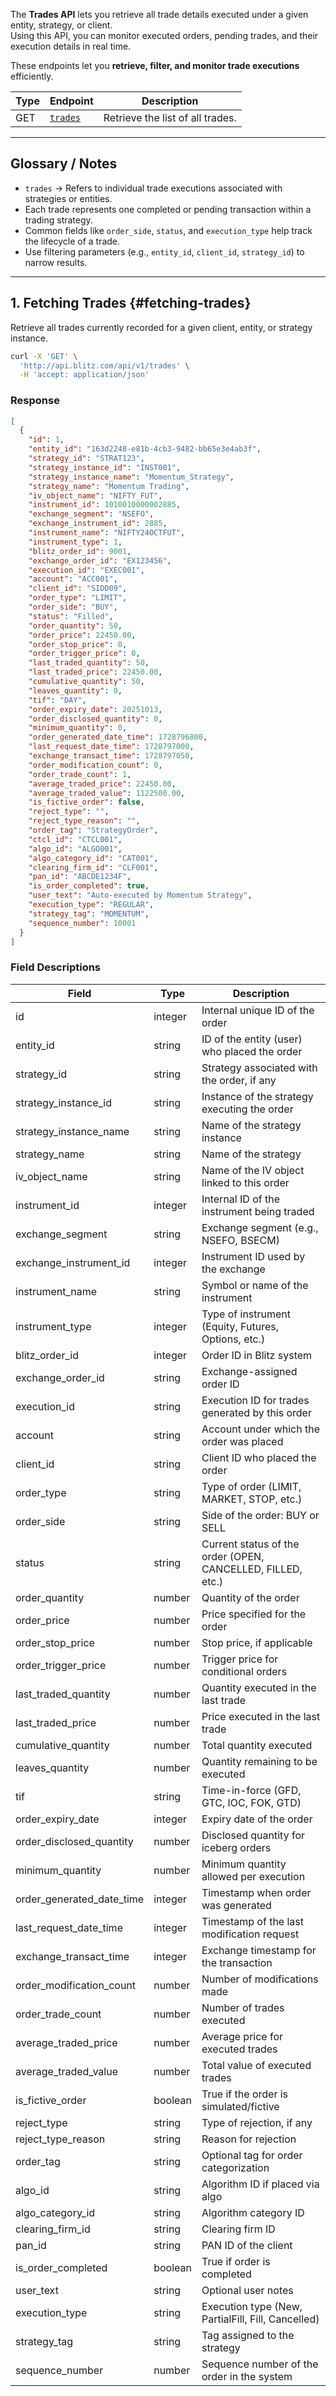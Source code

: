The **Trades API** lets you retrieve all trade details executed under a given entity, strategy, or client.  
Using this API, you can monitor executed orders, pending trades, and their execution details in real time.

These endpoints let you **retrieve, filter, and monitor trade executions** efficiently.

| **Type** | **Endpoint** | **Description** |
|-----------|--------------|----------------|
| GET | [`trades`](#fetching-trades) | Retrieve the list of all trades. |

---

## **Glossary / Notes**

- `trades` → Refers to individual trade executions associated with strategies or entities.  
- Each trade represents one completed or pending transaction within a trading strategy.  
- Common fields like `order_side`, `status`, and `execution_type` help track the lifecycle of a trade.  
- Use filtering parameters (e.g., `entity_id`, `client_id`, `strategy_id`) to narrow results.

---

## **1. Fetching Trades** {#fetching-trades}

Retrieve all trades currently recorded for a given client, entity, or strategy instance.

```bash
curl -X 'GET' \
  'http://api.blitz.com/api/v1/trades' \
  -H 'accept: application/json'
```

### Response
```json
[
  {
    "id": 1,
    "entity_id": "163d2248-e81b-4cb3-9482-bb65e3e4ab3f",
    "strategy_id": "STRAT123",
    "strategy_instance_id": "INST001",
    "strategy_instance_name": "Momentum_Strategy",
    "strategy_name": "Momentum Trading",
    "iv_object_name": "NIFTY_FUT",
    "instrument_id": 1010010000002885,
    "exchange_segment": "NSEFO",
    "exchange_instrument_id": 2885,
    "instrument_name": "NIFTY24OCTFUT",
    "instrument_type": 1,
    "blitz_order_id": 9001,
    "exchange_order_id": "EX123456",
    "execution_id": "EXEC001",
    "account": "ACC001",
    "client_id": "SIDD09",
    "order_type": "LIMIT",
    "order_side": "BUY",
    "status": "Filled",
    "order_quantity": 50,
    "order_price": 22450.00,
    "order_stop_price": 0,
    "order_trigger_price": 0,
    "last_traded_quantity": 50,
    "last_traded_price": 22450.00,
    "cumulative_quantity": 50,
    "leaves_quantity": 0,
    "tif": "DAY",
    "order_expiry_date": 20251013,
    "order_disclosed_quantity": 0,
    "minimum_quantity": 0,
    "order_generated_date_time": 1728796800,
    "last_request_date_time": 1728797000,
    "exchange_transact_time": 1728797050,
    "order_modification_count": 0,
    "order_trade_count": 1,
    "average_traded_price": 22450.00,
    "average_traded_value": 1122500.00,
    "is_fictive_order": false,
    "reject_type": "",
    "reject_type_reason": "",
    "order_tag": "StrategyOrder",
    "ctcl_id": "CTCL001",
    "algo_id": "ALGO001",
    "algo_category_id": "CAT001",
    "clearing_firm_id": "CLF001",
    "pan_id": "ABCDE1234F",
    "is_order_completed": true,
    "user_text": "Auto-executed by Momentum Strategy",
    "execution_type": "REGULAR",
    "strategy_tag": "MOMENTUM",
    "sequence_number": 10001
  }
]
```

### Field Descriptions

| Field | Type | Description |
|-------|------|------------|
| id | integer | Internal unique ID of the order |
| entity_id | string | ID of the entity (user) who placed the order |
| strategy_id | string | Strategy associated with the order, if any |
| strategy_instance_id | string | Instance of the strategy executing the order |
| strategy_instance_name | string | Name of the strategy instance |
| strategy_name | string | Name of the strategy |
| iv_object_name | string | Name of the IV object linked to this order |
| instrument_id | integer | Internal ID of the instrument being traded |
| exchange_segment | string | Exchange segment (e.g., NSEFO, BSECM) |
| exchange_instrument_id | integer | Instrument ID used by the exchange |
| instrument_name | string | Symbol or name of the instrument |
| instrument_type | integer | Type of instrument (Equity, Futures, Options, etc.) |
| blitz_order_id | integer | Order ID in Blitz system |
| exchange_order_id | string | Exchange-assigned order ID |
| execution_id | string | Execution ID for trades generated by this order |
| account | string | Account under which the order was placed |
| client_id | string | Client ID who placed the order |
| order_type | string | Type of order (LIMIT, MARKET, STOP, etc.) |
| order_side | string | Side of the order: BUY or SELL |
| status | string | Current status of the order (OPEN, CANCELLED, FILLED, etc.) |
| order_quantity | number | Quantity of the order |
| order_price | number | Price specified for the order |
| order_stop_price | number | Stop price, if applicable |
| order_trigger_price | number | Trigger price for conditional orders |
| last_traded_quantity | number | Quantity executed in the last trade |
| last_traded_price | number | Price executed in the last trade |
| cumulative_quantity | number | Total quantity executed |
| leaves_quantity | number | Quantity remaining to be executed |
| tif | string | Time-in-force (GFD, GTC, IOC, FOK, GTD) |
| order_expiry_date | integer | Expiry date of the order |
| order_disclosed_quantity | number | Disclosed quantity for iceberg orders |
| minimum_quantity | number | Minimum quantity allowed per execution |
| order_generated_date_time | integer | Timestamp when order was generated |
| last_request_date_time | integer | Timestamp of the last modification request |
| exchange_transact_time | integer | Exchange timestamp for the transaction |
| order_modification_count | number | Number of modifications made |
| order_trade_count | number | Number of trades executed |
| average_traded_price | number | Average price for executed trades |
| average_traded_value | number | Total value of executed trades |
| is_fictive_order | boolean | True if the order is simulated/fictive |
| reject_type | string | Type of rejection, if any |
| reject_type_reason | string | Reason for rejection |
| order_tag | string | Optional tag for order categorization |
| algo_id | string | Algorithm ID if placed via algo |
| algo_category_id | string | Algorithm category ID |
| clearing_firm_id | string | Clearing firm ID |
| pan_id | string | PAN ID of the client |
| is_order_completed | boolean | True if order is completed |
| user_text | string | Optional user notes |
| execution_type | string | Execution type (New, PartialFill, Fill, Cancelled) |
| strategy_tag | string | Tag assigned to the strategy |
| sequence_number | number | Sequence number of the order in the system |
